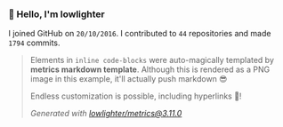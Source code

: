 ### 👋 Hello, I'm lowlighter

I joined GitHub on `20/10/2016`.
I contributed to `44` repositories and made `1794` commits.

> Elements in `inline code-blocks` were auto-magically templated by **metrics markdown template**.
> Although this is rendered as a PNG image in this example, it'll actually push markdown 😎
>
> Endless customization is possible, including hyperlinks 🎉!
>
> *Generated with [lowlighter/metrics@3.11.0](https://github.com/lowlighter/metrics)*
